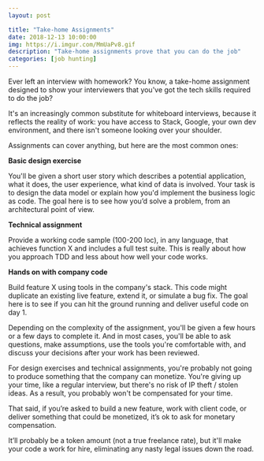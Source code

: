 ```yaml
---
layout: post

title: "Take-home Assignments"
date: 2018-12-13 10:00:00
img: https://i.imgur.com/MmUaPv8.gif
description: "Take-home assignments prove that you can do the job"
categories: [job hunting]
---
```


Ever left an interview with homework? You know, a take-home assignment designed to show your interviewers that you've got the tech skills required to do the job? 

It's an increasingly common substitute for whiteboard interviews, because it reflects the reality of work: you have access to Stack, Google, your own dev environment, and there isn't someone looking over your shoulder. 

Assignments can cover anything, but here are the most common ones: 

**Basic design exercise**

You'll be given a short user story which describes a potential application, what it does, the user experience, what kind of data is involved. Your task is to design the data model or explain how you'd implement the business logic as code. The goal here is to see how you’d solve a problem, from an architectural point of view.

**Technical assignment**

Provide a working code sample (100-200 loc), in any language, that achieves function X and includes a full test suite. This is really about how you approach TDD and less about how well your code works.  

**Hands on with company code**

Build feature X using tools in the company's stack. This code might duplicate an existing live feature, extend it, or simulate a bug fix. The goal here is to see if you can hit the ground running and deliver useful code on day 1.

Depending on the complexity of the assignment, you'll be given a few hours or a few days to complete it. And in most cases, you'll be able to ask questions, make assumptions, use the tools you're comfortable with, and discuss your decisions after your work has been reviewed.

For design exercises and technical assignments, you're probably not going to produce something that the company can monetize. You're giving up your time, like a regular interview, but there's no risk of IP theft / stolen ideas. As a result, you probably won't be compensated for your time. 

That said, if you’re asked to build a new feature, work with client code, or deliver something that could be monetized, it’s ok to ask for monetary compensation. 

It’ll probably be a token amount (not a true freelance rate), but it'll make your code a work for hire, eliminating any nasty legal issues down the road.
